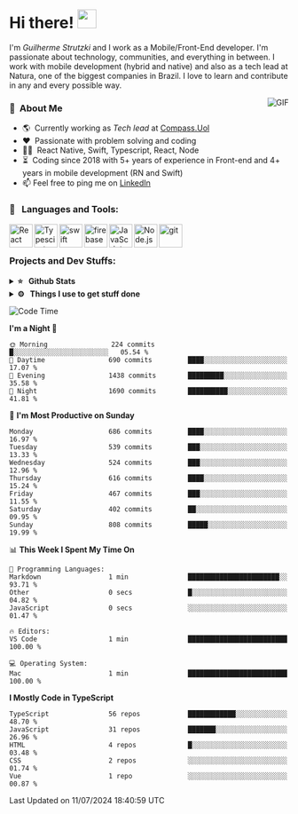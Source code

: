 # Hi there! <img src="https://github.com/TheDudeThatCode/TheDudeThatCode/blob/master/Assets/Hi.gif" width="34px" height="34px">

I'm _Guilherme Strutzki_ and I work as a Mobile/Front-End developer. I'm passionate about technology, communities, and everything in between. I work with mobile development (hybrid and native) and also as a tech lead at Natura, one of the biggest companies in Brazil. I love to learn and contribute in any and every possible way. 

<img align="right" alt="GIF" src="https://spotify-github-profile.vercel.app/api/view?uid=22gkdonhf4okms5x5dsdjx7sy&cover_image=true&theme=default&bar_color=09ff00&bar_color_cover=false"/>

### :space_invader: &nbsp;About Me
- :earth_americas:&nbsp; Currently working as _Tech lead_ at [Compass.Uol](https://compass.uol/en/home/)
- :heart: &nbsp;Passionate with problem solving and coding
- :technologist: &nbsp;React Native, Swift, Typescript, React, Node
- :hourglass_flowing_sand: &nbsp;Coding since 2018 with 5+ years of experience in Front-end and 4+ years in mobile development (RN and Swift)
- 📫  Feel free to ping me on [LinkedIn](https://www.linkedin.com/in/guilherme-strutzki/?locale=en_US)

### 🔨 &nbsp; Languages and Tools:
<a href="https://reactjs.org/" target="_blank"> <img align="left" alt="React" height ="42px" src="https://raw.githubusercontent.com/rahul-jha98/github_readme_icons/main/language_and_tools/square/react/react.svg"></a>
<a href="https://www.typescriptlang.org/" target="_blank"><img align="left" alt="Typescirpt" height ="42px" src="https://raw.githubusercontent.com/rahul-jha98/github_readme_icons/main/language_and_tools/square/typescript/typescript.svg"></a>
<a href="https://developer.apple.com/swift/" target="_blank"> <img align="left" src="https://raw.githubusercontent.com/rahul-jha98/github_readme_icons/main/language_and_tools/square/swift/swift.svg" alt="swift" height="42px"/> </a> 
<a href="https://firebase.google.com/" target="_blank"> <img align="left" src="https://raw.githubusercontent.com/rahul-jha98/github_readme_icons/main/language_and_tools/square/firebase/firebase.svg" alt="firebase" height ="42px"/> </a>
<a href="https://developer.mozilla.org/en-US/docs/Web/JavaScript" target="_blank"> <img align="left" alt="JavaScript" height ="42px"  src="https://raw.githubusercontent.com/rahul-jha98/github_readme_icons/main/language_and_tools/square/javascript/javascript.svg"> </a>
<a href="https://nodejs.org" target="_blank"><img align="left" alt="Node.js" height ="42px" src="https://raw.githubusercontent.com/rahul-jha98/github_readme_icons/main/language_and_tools/square/node/node.svg"></a>
<a href="https://git-scm.com/" target="_blank"> <img src="https://raw.githubusercontent.com/rahul-jha98/github_readme_icons/main/language_and_tools/square/git-scm/git-scm.svg" align="left" alt="git" height='42px'/> </a> </br></br>


### Projects and Dev Stuffs:

<details>	
  <summary><b>⭐ &nbsp; Github Stats</b></summary>
  <br />
  <img src="https://github-readme-stats.vercel.app/api?username=guistrutzki&show_icons=true&theme=tokyonight"/>
</details>
 
<details>	
  <br />
  <summary><b>⚙️ &nbsp; Things I use to get stuff done</b></summary>
  	<ul>
  	    <li><b>OS:</b> macOS Big Sur 11.2</li>
	    <li><b>Laptop: </b> MacBook Pro (i7, Mid 2014)</li>
  	    <li><b>Browser: </b> Chrome</li>
	    <li><b>Terminal: </b> ZSH: Oh My Zsh</li>
	    <li><b>Code Editor:</b> VScode, XCode and Android Studio</li>
	    <li><b>To Stay Updated:</b> Twitter, Youtube and Instagram.</li>
	</ul>	
</details>

<!--START_SECTION:waka-->
![Code Time](http://img.shields.io/badge/Code%20Time-1%2C495%20hrs%2022%20mins-blue)

**I'm a Night 🦉** 

```text
🌞 Morning                224 commits         █░░░░░░░░░░░░░░░░░░░░░░░░   05.54 % 
🌆 Daytime                690 commits         ████░░░░░░░░░░░░░░░░░░░░░   17.07 % 
🌃 Evening                1438 commits        █████████░░░░░░░░░░░░░░░░   35.58 % 
🌙 Night                  1690 commits        ██████████░░░░░░░░░░░░░░░   41.81 % 
```
📅 **I'm Most Productive on Sunday** 

```text
Monday                   686 commits         ████░░░░░░░░░░░░░░░░░░░░░   16.97 % 
Tuesday                  539 commits         ███░░░░░░░░░░░░░░░░░░░░░░   13.33 % 
Wednesday                524 commits         ███░░░░░░░░░░░░░░░░░░░░░░   12.96 % 
Thursday                 616 commits         ████░░░░░░░░░░░░░░░░░░░░░   15.24 % 
Friday                   467 commits         ███░░░░░░░░░░░░░░░░░░░░░░   11.55 % 
Saturday                 402 commits         ██░░░░░░░░░░░░░░░░░░░░░░░   09.95 % 
Sunday                   808 commits         █████░░░░░░░░░░░░░░░░░░░░   19.99 % 
```


📊 **This Week I Spent My Time On** 

```text
💬 Programming Languages: 
Markdown                 1 min               ███████████████████████░░   93.71 % 
Other                    0 secs              █░░░░░░░░░░░░░░░░░░░░░░░░   04.82 % 
JavaScript               0 secs              ░░░░░░░░░░░░░░░░░░░░░░░░░   01.47 % 

🔥 Editors: 
VS Code                  1 min               █████████████████████████   100.00 % 

💻 Operating System: 
Mac                      1 min               █████████████████████████   100.00 % 
```

**I Mostly Code in TypeScript** 

```text
TypeScript               56 repos            ████████████░░░░░░░░░░░░░   48.70 % 
JavaScript               31 repos            ███████░░░░░░░░░░░░░░░░░░   26.96 % 
HTML                     4 repos             █░░░░░░░░░░░░░░░░░░░░░░░░   03.48 % 
CSS                      2 repos             ░░░░░░░░░░░░░░░░░░░░░░░░░   01.74 % 
Vue                      1 repo              ░░░░░░░░░░░░░░░░░░░░░░░░░   00.87 % 
```




 Last Updated on 11/07/2024 18:40:59 UTC
<!--END_SECTION:waka-->
